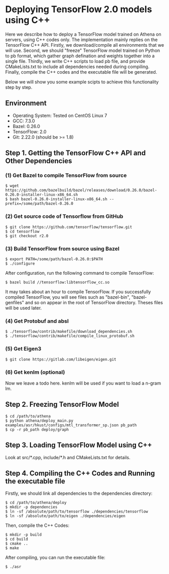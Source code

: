 # Deploying TensorFlow 2.0 models using C++

Here we describe how to deploy a TensorFlow model trained on Athena on servers, using C++ codes only. The implementation mainly replies on the TensorFlow C++ API. Firstly, we download/compile all environments that we will use. Second, we should "freeze" TensorFlow model trained on Python to pb format, which gather graph defination and weights together into a single file. Thirdly, we write C++ scripts to load pb file, and provide CMakeLists.txt to include all dependencies needed during compiling. Finally, compile the C++ codes and the executable file will be generated.

Below we will show you some example scipts to achieve this functionality step by step.


## Environment

- Operating System: Tested on CentOS Linux 7
- GCC: 7.3.0
- Bazel: 0.26.0
- TensorFlow: 2.0
- Git: 2.22.0 (should be >= 1.8)


## Step 1. Getting the TensorFlow C++ API and Other Dependencies

### (1) Get Bazel to compile TensorFlow from source
```
$ wget https://github.com/bazelbuild/bazel/releases/download/0.26.0/bazel-0.26.0-installer-linux-x86_64.sh
$ bash bazel-0.26.0-installer-linux-x86_64.sh --prefix=/some/path/bazel-0.26.0
```

### (2) Get source code of Tensorflow from GitHub
```
$ git clone https://github.com/tensorflow/tensorflow.git
$ cd tensorflow
$ git checkout r2.0
```

### (3) Build TensorFlow from source using Bazel
```
$ export PATH=/some/path/bazel-0.26.0:$PATH
$ ./configure
```
After configuration, run the following command to compile TensorFlow:
```
$ bazel build //tensorflow:libtensorflow_cc.so
```
It may takes about an hour to compile TensorFlow. If you successfully compiled TensorFlow, you will see files such as "bazel-bin", "bazel-genfiles" and so on appear in the root of TensorFlow directory. Theses files will be used later.

### (4) Get Protobuf and absl
```
$ ./tensorflow/contrib/makefile/download_dependencies.sh
$ ./tensorflow/contrib/makefile/compile_linux_protobuf.sh
```

### (5) Get Eigen3
```
$ git clone https://gitlab.com/libeigen/eigen.git
```

### (6) Get kenlm (optional)

Now we leave a todo here. kenlm will be used if you want to load a n-gram lm.


## Step 2. Freezing TensorFlow Model
```
$ cd /path/to/athena
$ python athena/deploy_main.py examples/asr/hkust/configs/mtl_transformer_sp.json pb_path
$ cp -r pb_path deploy/graph
```

## Step 3. Loading TensorFlow Model using C++

Look at src/\*.cpp, include/\*.h and CMakeLists.txt for details.

## Step 4. Compiling the C++ Codes and Running the executable file
Firstly, we should link all dependencies to the dependencies directory:
```
$ cd /path/to/athena/deploy
$ mkdir -p dependencies
$ ln -sf /absolute/path/to/tensorflow ./dependencies/tensorflow
$ ln -sf /absolute/path/to/eigen ./dependencies/eigen
```
Then, compile the C++ Codes: 
```
$ mkdir -p build
$ cd build
$ cmake ..
$ make
```
After compiling, you can run the executable file:
```
$ ./asr
```
